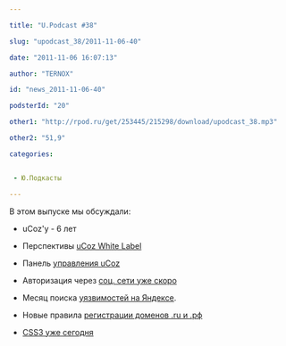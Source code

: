 ```yaml
---

title: "U.Podcast #38"

slug: "upodcast_38/2011-11-06-40"

date: "2011-11-06 16:07:13"

author: "TERNOX"

id: "news_2011-11-06-40"

podsterId: "20"

other1: "http://rpod.ru/get/253445/215298/download/upodcast_38.mp3"

other2: "51,9"

categories:


 - Ю.Подкасты

---
```

В этом выпуске мы обсуждали:  

  
*   uCoz'у - 6 лет  
    
*   Перспективы [uCoz White Label](http://www.ucoz.com/partners/)  
    
*   Панель [управления uCoz](http://twitter.com/#!/ucoz_ru/status/128341675687944192)  
    
*   Авторизация через [соц. сети уже скоро](http://twitter.com/#!/G_XPert/status/129090291276853248)  
    
*   Месяц поиска [уязвимостей на Яндексе](http://clubs.ya.ru/company/replies.xml?item_no=40601).  
    
*   Новые правила [регистрации доменов .ru и .рф](http://www.cctld.ru/ru/docs/rules.php)  
    
*   [CSS3 уже сегодня](http://maddesigns.de/css3/css3-in-practice.html#33)